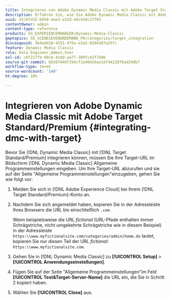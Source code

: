 ```yaml
---
title: Integrieren von Adobe Dynamic Media Classic mit Adobe Target Standard/Premium
description: Erfahren Sie, wie Sie Adobe Dynamic Media Classic mit Adobe Target Standard/Premium integrieren.
uuid: d1c07a52-b058-4ae3-a31d-44c43dc27f65
contentOwner: admin
content-type: reference
products: SG_EXPERIENCEMANAGER/Dynamic-Media-Classic
geptopics: SG_SCENESEVENONDEMAND_PK/categories/target_integration
discoiquuid: 3b4add18-4191-475e-a3a3-0184367a25fc
feature: Dynamic Media Classic
role: Data Engineer,Admin,User
exl-id: c6f217fb-89cb-4c8d-aa7f-309fc42f7d46
source-git-commit: bb387446f294cf1e90d26ae1df4422879ad29db7
workflow-type: tm+mt
source-wordcount: '149'
ht-degree: 10%

---
```


# Integrieren von Adobe Dynamic Media Classic mit Adobe Target Standard/Premium {#integrating-dmc-with-target}

Bevor Sie [!DNL Dynamic Media Classic] mit [!DNL Target Standard/Premium] integrieren können, müssen Sie Ihre Target-URL im Bildschirm [!DNL Dynamic Media Classic] Allgemeine Programmeinstellungen eingeben. Um Ihre Target-URL abzurufen und sie auf der Seite &quot;Allgemeine Programmeinstellungen&quot;einzugeben, gehen Sie wie folgt vor:

1. Melden Sie sich in [!DNL Adobe Experience Cloud] bei Ihrem [!DNL Target Standard/Premium]-Konto an.
1. Nachdem Sie sich angemeldet haben, kopieren Sie in der Adressleiste Ihres Browsers die URL bis einschließlich `.com`.

   Wenn beispielsweise die URL *fictional* (URL-Pfade enthalten immer Schrägstriche, nicht umgekehrte Schrägstriche wie in diesem Beispiel) in der Adressleiste `https:\\www.myfictionalsite.com/categories/admin/home.do` lautet, kopieren Sie nur diesen Teil der URL *fictional*: `https:\\www.myfictionalsite.com`.

1. Gehen Sie in [!DNL Dynamic Media Classic] zu **[!UICONTROL Setup]** > **[!UICONTROL Anwendungseinstellungen]**.
1. Fügen Sie auf der Seite &quot;Allgemeine Programmeinstellungen&quot;im Feld **[!UICONTROL Test&amp;Target-Server-Name]** die URL ein, die Sie in Schritt 2 kopiert haben.
1. Wählen Sie **[!UICONTROL Close]** aus.
